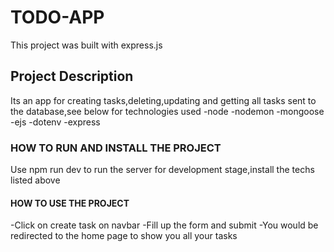 # TODO-APP
This project was built with express.js

## Project Description
Its an app for creating tasks,deleting,updating and getting all tasks sent to the database,see below for technologies used
-node
-nodemon
-mongoose
-ejs
-dotenv
-express

### HOW TO RUN AND INSTALL THE PROJECT
Use npm run dev to run the server for development stage,install the techs listed above

#### HOW TO USE THE PROJECT
-Click on create task on navbar
-Fill up the form and submit
-You would be redirected to the home page to show you all your tasks